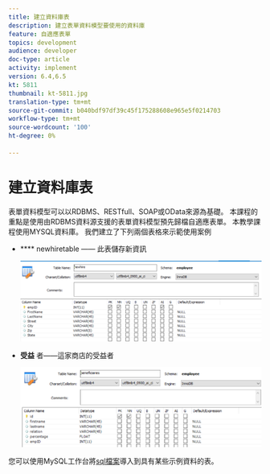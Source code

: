 ```yaml
---
title: 建立資料庫表
description: 建立表單資料模型要使用的資料庫
feature: 自適應表單
topics: development
audience: developer
doc-type: article
activity: implement
version: 6.4,6.5
kt: 5811
thumbnail: kt-5811.jpg
translation-type: tm+mt
source-git-commit: b040bdf97df39c45f175288608e965e5f0214703
workflow-type: tm+mt
source-wordcount: '100'
ht-degree: 0%

---
```



# 建立資料庫表

表單資料模型可以以RDBMS、RESTfull、SOAP或OData來源為基礎。 本課程的重點是使用由RDBMS資料源支援的表單資料模型預先歸檔自適應表單。 本教學課程使用MYSQL資料庫。 我們建立了下列兩個表格來示範使用案例

* **** newhiretable —— 此表儲存新資訊

   ![newhire](assets/newhire-table.png)


* **受益** 者——這家商店的受益者

   ![受益人](assets/beneficiaries-table.png)

您可以使用MySQL工作台將[sql檔案](assets/db-schema.sql)導入到具有某些示例資料的表。